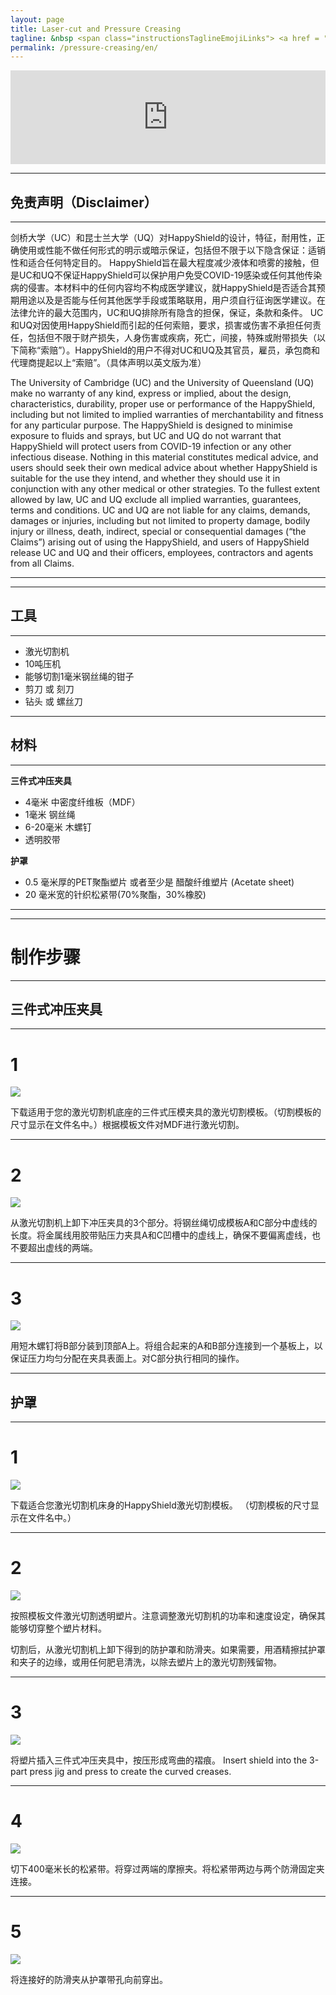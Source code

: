```yaml
---
layout: page
title: Laser-cut and Pressure Creasing
tagline: &nbsp <span class="instructionsTaglineEmojiLinks"> <a href = "https://youtu.be/IPKiPi-Tne8"><i class="em em-video_camera" aria-role="presentation" aria-label="VIDEO CAMERA"></i></a> <a href = "https://github.com/HappyShield/HappyShield/tree/master/Templates/LaserCutAndPressureCreasing" ><i class="em em-triangular_ruler" aria-role="presentation" aria-label="TRIANGULAR RULER"></i></a></span>
permalink: /pressure-creasing/en/
---
```


<script src="https://snapwidget.com/js/snapwidget.js"></script>
<iframe src="https://snapwidget.com/embed/810066" class="snapwidget-widget" allowtransparency="true" frameborder="0" scrolling="no" style="border:none; overflow:hidden;  width:100%; "></iframe>

---

## 免责声明（Disclaimer）

---
剑桥大学（UC）和昆士兰大学（UQ）对HappyShield的设计，特征，耐用性，正确使用或性能不做任何形式的明示或暗示保证，包括但不限于以下隐含保证：适销性和适合任何特定目的。 HappyShield旨在最大程度减少液体和喷雾的接触，但是UC和UQ不保证HappyShield可以保护用户免受COVID-19感染或任何其他传染病的侵害。本材料中的任何内容均不构成医学建议，就HappyShield是否适合其预期用途以及是否能与任何其他医学手段或策略联用，用户须自行征询医学建议。在法律允许的最大范围内，UC和UQ排除所有隐含的担保，保证，条款和条件。 UC和UQ对因使用HappyShield而引起的任何索赔，要求，损害或伤害不承担任何责任，包括但不限于财产损失，人身伤害或疾病，死亡，间接，特殊或附带损失（以下简称“索赔”）。HappyShield的用户不得对UC和UQ及其官员，雇员，承包商和代理商提起以上“索赔”。（具体声明以英文版为准）

The University of Cambridge (UC) and the University of Queensland (UQ) make no warranty of any kind, express or implied, about the design, characteristics, durability, proper use or performance of the HappyShield, including but not limited to implied warranties of merchantability and fitness for any particular purpose. The HappyShield is designed to minimise exposure to fluids and sprays, but UC and UQ do not warrant that HappyShield will protect users from COVID-19 infection or any other infectious disease. Nothing in this material constitutes medical advice, and users should seek their own medical advice about whether HappyShield is suitable for the use they intend, and whether they should use it in conjunction with any other medical or other strategies. To the fullest extent allowed by law, UC and UQ exclude all implied warranties, guarantees, terms and conditions. UC and UQ are not liable for any claims, demands, damages or injuries, including but not limited to property damage, bodily injury or illness, death, indirect, special or consequential damages (“the Claims”) arising out of using the HappyShield, and users of HappyShield release UC and UQ and their officers, employees, contractors and agents from all Claims.

---

--- 

## 工具

---

* 激光切割机
* 10吨压机
* 能够切割1毫米钢丝绳的钳子
* 剪刀 或 刻刀
* 钻头 或 螺丝刀

---

## 材料

---

**三件式冲压夹具**

* 4毫米 中密度纤维板（MDF）
* 1毫米 钢丝绳   
* 6-20毫米 木螺钉
* 透明胶带

**护罩**

* 0.5 毫米厚的PET聚酯塑片 或者至少是 醋酸纤维塑片 (Acetate sheet) 
* 20 毫米宽的针织松紧带(70%聚酯，30%橡胶)

---

---

# 制作步骤

---

## 三件式冲压夹具 

---

# 1 	

![](./Assets/Output/Steps/01.jpg)

下载适用于您的激光切割机底座的三件式压模夹具的激光切割模板。（切割模板的尺寸显示在文件名中。）根据模板文件对MDF进行激光切割。

---

# 2

![](./Assets/Output/Steps/02.jpg)

从激光切割机上卸下冲压夹具的3个部分。将钢丝绳切成模板A和C部分中虚线的长度。将金属线用胶带贴压力夹具A和C凹槽中的虚线上，确保不要偏离虚线，也不要超出虚线的两端。

---

# 3

![](./Assets/Output/Steps/03.jpg)

用短木螺钉将B部分装到顶部A上。将组合起来的A和B部分连接到一个基板上，以保证压力均匀分配在夹具表面上。对C部分执行相同的操作。

--- 

## 护罩

---

# 1

![](./Assets/Output/Steps/04.jpg)

下载适合您激光切割机床身的HappyShield激光切割模板。 （切割模板的尺寸显示在文件名中。）

---

# 2	

![](./Assets/Output/Steps/05.jpg)

按照模板文件激光切割透明塑片。注意调整激光切割机的功率和速度设定，确保其能够切穿整个塑片材料。

切割后，从激光切割机上卸下得到的防护罩和防滑夹。如果需要，用酒精擦拭护罩和夹子的边缘，或用任何肥皂清洗，以除去塑片上的激光切割残留物。


--- 

# 3

![](./Assets/Output/Steps/06.jpg)

将塑片插入三件式冲压夹具中，按压形成弯曲的褶痕。
Insert shield into the 3-part press jig and press to create the curved creases.

---

# 4	

![](./Assets/Output/Steps/07.jpg)

切下400毫米长的松紧带。将穿过两端的摩擦夹。将松紧带两边与两个防滑固定夹连接。

---

# 5	

![](./Assets/Output/Steps/08.jpg)

将连接好的防滑夹从护罩带孔向前穿出。

